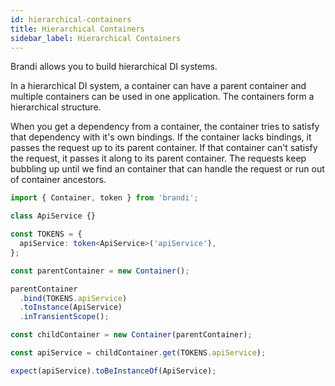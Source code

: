 ```yaml
---
id: hierarchical-containers
title: Hierarchical Containers
sidebar_label: Hierarchical Containers
---
```


Brandi allows you to build hierarchical DI systems.

In a hierarchical DI system, a container can have a parent container and multiple containers can be used in one application.
The containers form a hierarchical structure.

When you get a dependency from a container, the container tries to satisfy that dependency with it's own bindings.
If the container lacks bindings, it passes the request up to its parent container.
If that container can't satisfy the request, it passes it along to its parent container.
The requests keep bubbling up until we find an container that can handle the request or run out of container ancestors.

```typescript
import { Container, token } from 'brandi';

class ApiService {}

const TOKENS = {
  apiService: token<ApiService>('apiService'),
};

const parentContainer = new Container();

parentContainer
  .bind(TOKENS.apiService)
  .toInstance(ApiService)
  .inTransientScope();

const childContainer = new Container(parentContainer);

const apiService = childContainer.get(TOKENS.apiService);

expect(apiService).toBeInstanceOf(ApiService);
```
